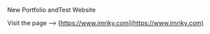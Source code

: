 New Portfolio andTest Website 

Visit the page --> [https://www.imriky.com](https://www.imriky.com)
